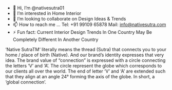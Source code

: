 - 👋 Hi, I’m @nativesutra01
- 👀 I’m interested in Home Interior
- 💞️ I’m looking to collaborate on Design Ideas & Trends
- 📫 How to reach me ... Tel: +91 99109 65878 Mail: info@nativesutra.com
- ⚡ Fun fact: Current Interior Design Trends In One Country May Be Completely Different In Another Country

‘Native SutraTM‘ literally means the thread (Sutra) that connects you to your home / place of birth (Native). And our brand’s identity expresses that very idea.
The brand value of “connection” is expressed with a circle connecting the letters ‘V’ and ‘A’. The circle represent the globe which corresponds to our clients all over the world. The end of letter ‘V’ and ‘A’ are extended such that they align at an angle 24° forming the axis of the globe.
In short, a ‘global connection’.
